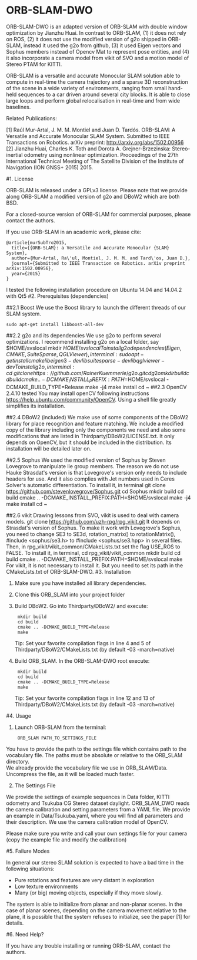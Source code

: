 # ORB-SLAM-DWO

ORB-SLAM-DWO is an adapted version of ORB-SLAM with double window optimization by Jianzhu Huai. In contrast to ORB-SLAM, (1) it does not rely on ROS, (2) it does not use the modified version of g2o shipped in ORB-SLAM, instead it used the g2o from github, (3) it used Eigen vectors and Sophus members instead of Opencv Mat to represent pose entities, and (4) it also incorporate a camera model from vikit of SVO and a motion model of Stereo PTAM for KITTI.

ORB-SLAM is a versatile and accurate Monocular SLAM solution able to compute in real-time the camera trajectory and a sparse 3D reconstruction of the scene in a wide variety of environments, ranging from small hand-held sequences to a car driven around several city blocks. It is able to close large loops and perform global relocalisation in real-time and from wide baselines.

Related Publications:

[1] Raúl Mur-Artal, J. M. M. Montiel and Juan D. Tardós. ORB-SLAM: A Versatile and Accurate Monocular SLAM System. Submitted to IEEE Transactions on Robotics. arXiv preprint: http://arxiv.org/abs/1502.00956
[2] Jianzhu Huai, Charles K. Toth and Dorota A. Grejner-Brzezinska: Stereo-inertial odometry using nonlinear optimization. Proceedings of the 27th International Technical Meeting of The Satellite Division of the Institute of Navigation (ION GNSS+ 2015) 2015.

#1. License

ORB-SLAM is released under a GPLv3 license. Please note that we provide along ORB-SLAM a modified version of g2o and DBoW2 which are both BSD. 

For a closed-source version of ORB-SLAM for commercial purposes, please contact the authors. 

If you use ORB-SLAM in an academic work, please cite:

	@article{murSubTro2015,
	  title={{ORB-SLAM}: a Versatile and Accurate Monocular {SLAM} System},
	  author={Mur-Artal, Ra\'ul, Montiel, J. M. M. and Tard\'os, Juan D.},
	  journal={Submitted to IEEE Transaction on Robotics. arXiv preprint arXiv:1502.00956},
	  year={2015}
	}

I tested the following installation procedure on Ubuntu 14.04 and 14.04.2 with Qt5
#2. Prerequisites (dependencies)

##2.1 Boost
We use the Boost library to launch the different threads of our SLAM system.

	sudo apt-get install libboost-all-dev 

##2.2 g2o and its dependencies 
We use g2o to perform several optimizations. I recommend installing g2o on a local folder, say $HOME/svslocal
	mkdir $HOME/svslocal
To install g2o dependencies(Eigen, CMAKE, SuiteSparse, QGLViewer), in terminal:
	sudo apt-get install cmake libeigen3-dev libsuitesparse-dev libqglviewer-dev
To install g2o, in terminal:
	cd ~
	git clone https://github.com/RainerKuemmerle/g2o.git
	cd g2o
	mkdir build
	cd build
	cmake .. -DCMAKE_INSTALL_PREFIX:PATH=$HOME/svslocal -DCMAKE_BUILD_TYPE=Release
	make -j4
	make install
	cd ~
##2.3 OpenCV 2.4.10 tested
You may install openCV following instructions https://help.ubuntu.com/community/OpenCV. Using a shell file greatly simplifies its installation.

##2.4 DBoW2 (included)
We make use of some components of the DBoW2 library for place recognition and feature matching. We include a modified copy of the library
including only the components we need and also some modifications that are listed in Thirdparty/DBoW2/LICENSE.txt. 
It only depends on OpenCV, but it should be included in the distribution. Its installation will be detailed later on.

##2.5 Sophus
We used the modified version of Sophus by Steven Lovegrove to manipulate lie group members. The reason we do not use Hauke Strasdat's version is that Lovegrove's version only needs to include headers for use. And it also complies with Jet numbers used in Ceres Solver's automatic differentiation.
To install it, in terminal
	git clone https://github.com/stevenlovegrove/Sophus.git
	cd Sophus
	mkdir build
	cd build
	cmake .. -DCMAKE_INSTALL_PREFIX:PATH=$HOME/svslocal
	make -j4
	make install
	cd ~

##2.6 vikit
Drawing lessons from SVO, vikit is used to deal with camera models. 
	git clone https://github.com/uzh-rpg/rpg_vikit.git
It depends on Strasdat's version of Sophus. To make it work with Lovegrove's Sophus, you need to change SE3 to SE3d, rotation_matrix() to rotationMatrix(), #include <sophus/se3.h> to #include <sophus/se3.hpp> in several files. Then, in rpg_vikit/vikit_common/CMakeLists.txt set the flag USE_ROS to FALSE.
To install it, in terminal,
	cd rpg_vikit/vikit_common
	mkdir build
	cd build
	cmake .. -DCMAKE_INSTALL_PREFIX:PATH=$HOME/svslocal
	make
For vikit, it is not necessary to install it. But you need to set its path in the CMakeLists.txt of ORB-SLAM-DWO.
#3. Installation

1. Make sure you have installed all library dependencies.

2. Clone this ORB_SLAM into your project folder

3. Build DBoW2. Go into Thirdparty/DBoW2/ and execute:

		mkdir build
		cd build
		cmake .. -DCMAKE_BUILD_TYPE=Release
		make  

	Tip: Set your favorite compilation flags in line 4 and 5 of Thirdparty/DBoW2/CMakeLists.txt
		  (by default -03 -march=native)

4. Build ORB_SLAM. In the ORB-SLAM-DWO root execute:

		mkdir build
		cd build
		cmake .. -DCMAKE_BUILD_TYPE=Release
		make

	Tip: Set your favorite compilation flags in line 12 and 13 of Thirdparty/DBoW2/CMakeLists.txt
		  (by default -03 -march=native)

#4. Usage

1. Launch ORB-SLAM from the terminal:

		ORB_SLAM PATH_TO_SETTINGS_FILE

You have to provide the path to the settings file which contains path to the vocabulary file. The paths must be absolute or relative to the ORB_SLAM directory.  
We already provide the vocabulary file we use in ORB_SLAM/Data. Uncompress the file, as it will be loaded much faster.


2. The Settings File

We provide the settings of example sequences in Data folder, KITTI odometry and Tsukuba CG Stereo dataset daylight.
ORB_SLAM_DWO reads the camera calibration and setting parameters from a YAML file. We provide an example in Data/Tsukuba.yaml, where you will find all parameters and their description. We use the camera calibration model of OpenCV.

Please make sure you write and call your own settings file for your camera (copy the example file and modify the calibration)

#5. Failure Modes

In general our stereo SLAM solution is expected to have a bad time in the following situations:
- Pure rotations and features are very distant in exploration
- Low texture environments
- Many (or big) moving objects, especially if they move slowly.

The system is able to initialize from planar and non-planar scenes. In the case of planar scenes, depending on the camera movement relative to the plane, it is possible that the system refuses to initialize, see the paper [1] for details. 

#6. Need Help?

If you have any trouble installing or running ORB-SLAM, contact the authors.


